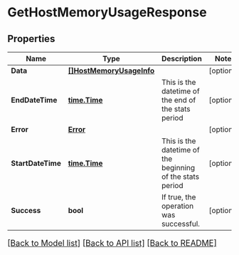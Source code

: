 # GetHostMemoryUsageResponse

## Properties

Name | Type | Description | Notes
------------ | ------------- | ------------- | -------------
**Data** | [**[]HostMemoryUsageInfo**](HostMemoryUsageInfo.md) |  | [optional] 
**EndDateTime** | [**time.Time**](time.Time.md) | This is the datetime of the end of the stats period | [optional] 
**Error** | [**Error**](Error.md) |  | [optional] 
**StartDateTime** | [**time.Time**](time.Time.md) | This is the datetime of the beginning of the stats period | [optional] 
**Success** | **bool** | If true, the operation was successful. | [optional] 

[[Back to Model list]](../README.md#documentation-for-models) [[Back to API list]](../README.md#documentation-for-api-endpoints) [[Back to README]](../README.md)

<style>
     p, ul, ol, li { font-size: 18px !important;}
</style>


